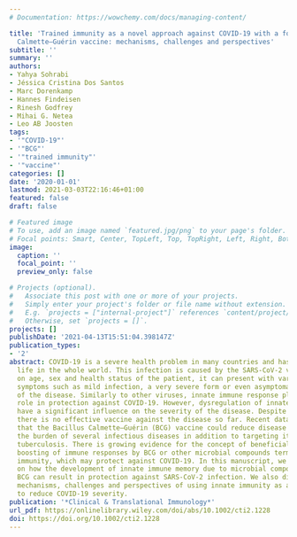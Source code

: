 ```yaml
---
# Documentation: https://wowchemy.com/docs/managing-content/

title: 'Trained immunity as a novel approach against COVID-19 with a focus on Bacillus
  Calmette–Guérin vaccine: mechanisms, challenges and perspectives'
subtitle: ''
summary: ''
authors:
- Yahya Sohrabi
- Jéssica Cristina Dos Santos
- Marc Dorenkamp
- Hannes Findeisen
- Rinesh Godfrey
- Mihai G. Netea
- Leo AB Joosten
tags:
- '"COVID-19"'
- '"BCG"'
- '"trained immunity"'
- '"vaccine"'
categories: []
date: '2020-01-01'
lastmod: 2021-03-03T22:16:46+01:00
featured: false
draft: false

# Featured image
# To use, add an image named `featured.jpg/png` to your page's folder.
# Focal points: Smart, Center, TopLeft, Top, TopRight, Left, Right, BottomLeft, Bottom, BottomRight.
image:
  caption: ''
  focal_point: ''
  preview_only: false

# Projects (optional).
#   Associate this post with one or more of your projects.
#   Simply enter your project's folder or file name without extension.
#   E.g. `projects = ["internal-project"]` references `content/project/deep-learning/index.md`.
#   Otherwise, set `projects = []`.
projects: []
publishDate: '2021-04-13T15:51:04.398147Z'
publication_types:
- '2'
abstract: COVID-19 is a severe health problem in many countries and has altered day-to-day
  life in the whole world. This infection is caused by the SARS-CoV-2 virus, and depending
  on age, sex and health status of the patient, it can present with variety of clinical
  symptoms such as mild infection, a very severe form or even asymptomatic course
  of the disease. Similarly to other viruses, innate immune response plays a vital
  role in protection against COVID-19. However, dysregulation of innate immunity could
  have a significant influence on the severity of the disease. Despite various efforts,
  there is no effective vaccine against the disease so far. Recent data have demonstrated
  that the Bacillus Calmette–Guérin (BCG) vaccine could reduce disease severity and
  the burden of several infectious diseases in addition to targeting its primary focus
  tuberculosis. There is growing evidence for the concept of beneficial non-specific
  boosting of immune responses by BCG or other microbial compounds termed trained
  immunity, which may protect against COVID-19. In this manuscript, we review data
  on how the development of innate immune memory due to microbial compounds specifically
  BCG can result in protection against SARS-CoV-2 infection. We also discuss possible
  mechanisms, challenges and perspectives of using innate immunity as an approach
  to reduce COVID-19 severity.
publication: '*Clinical & Translational Immunology*'
url_pdf: https://onlinelibrary.wiley.com/doi/abs/10.1002/cti2.1228
doi: https://doi.org/10.1002/cti2.1228
---
```

